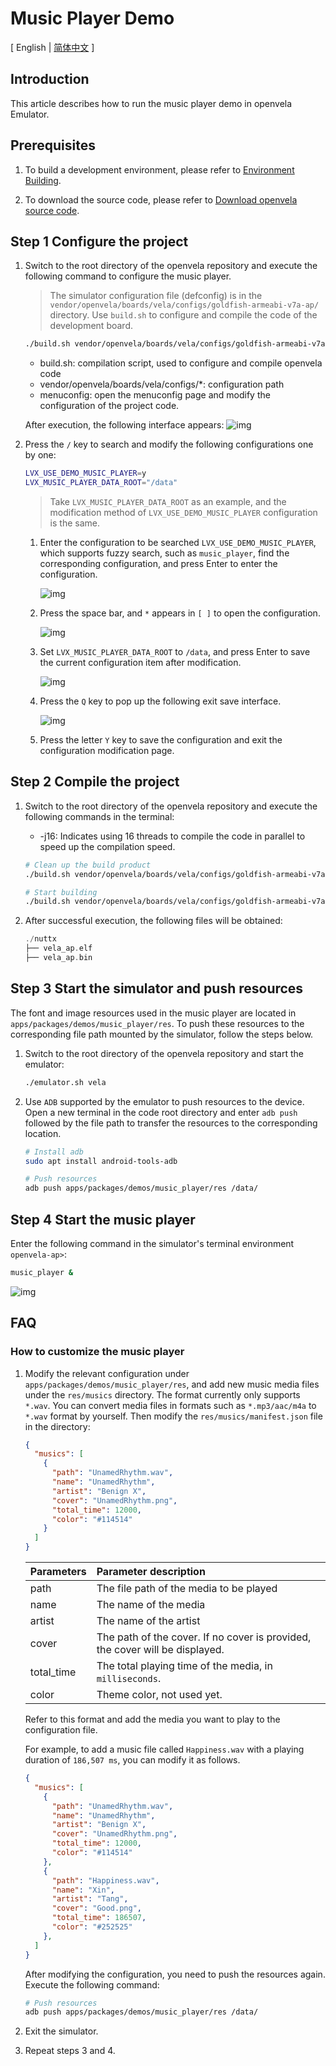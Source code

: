# Music Player Demo

\[ English | [简体中文](Music_Player_Example_zh-cn.md) \]

## Introduction

This article describes how to run the music player demo in openvela Emulator.

## Prerequisites

1. To build a development environment, please refer to [Environment Building](../Getting_Started/Set_up_the_development_environment.md).

2. To download the source code, please refer to [Download openvela source code](../Getting_Started/Download_Vela_sources.md).

## Step 1 Configure the project

1. Switch to the root directory of the openvela repository and execute the following command to configure the music player.
    > The simulator configuration file (defconfig) is in the `vendor/openvela/boards/vela/configs/goldfish-armeabi-v7a-ap/` directory. Use `build.sh` to configure and compile the code of the development board.

    ```Bash
    ./build.sh vendor/openvela/boards/vela/configs/goldfish-armeabi-v7a-ap menuconfig
    ```

    - build.sh: compilation script, used to configure and compile openvela code
    - vendor/openvela/boards/vela/configs/*: configuration path
    - menuconfig: open the menuconfig page and modify the configuration of the project code.

    After execution, the following interface appears:
    ![img](images/020.png)

2. Press the `/` key to search and modify the following configurations one by one:

    ```Bash
    LVX_USE_DEMO_MUSIC_PLAYER=y
    LVX_MUSIC_PLAYER_DATA_ROOT="/data"
    ```

    > Take `LVX_MUSIC_PLAYER_DATA_ROOT` as an example, and the modification method of `LVX_USE_DEMO_MUSIC_PLAYER` configuration is the same.

    1. Enter the configuration to be searched `LVX_USE_DEMO_MUSIC_PLAYER`, which supports fuzzy search, such as `music_player`, find the corresponding configuration, and press Enter to enter the configuration.

        ![img](images/021.png)

    2. Press the space bar, and `*` appears in `[ ]` to open the configuration.

        ![img](images/022.png)

    3. Set `LVX_MUSIC_PLAYER_DATA_ROOT` to `/data`, and press Enter to save the current configuration item after modification.

        ![img](images/023.png)

    4. Press the `Q` key to pop up the following exit save interface. 

        ![img](images/024.png)

    5. Press the letter `Y` key to save the configuration and exit the configuration modification page.

## Step 2 Compile the project

1. Switch to the root directory of the openvela repository and execute the following commands in the terminal:

    - -j16: Indicates using 16 threads to compile the code in parallel to speed up the compilation speed.

    ```Bash
    # Clean up the build product
    ./build.sh vendor/openvela/boards/vela/configs/goldfish-armeabi-v7a-ap distclean -j16

    # Start building
    ./build.sh vendor/openvela/boards/vela/configs/goldfish-armeabi-v7a-ap -j16
    ```

2. After successful execution, the following files will be obtained:

    ```C++
    ./nuttx
    ├── vela_ap.elf
    ├── vela_ap.bin
    ```

## Step 3 Start the simulator and push resources
The font and image resources used in the music player are located in `apps/packages/demos/music_player/res`. To push these resources to the corresponding file path mounted by the simulator, follow the steps below.

1. Switch to the root directory of the openvela repository and start the emulator:

    ```Bash
    ./emulator.sh vela
    ```

2. Use `ADB` supported by the emulator to push resources to the device. Open a new terminal in the code root directory and enter `adb push` followed by the file path to transfer the resources to the corresponding location.

    ```Bash
    # Install adb
    sudo apt install android-tools-adb

    # Push resources
    adb push apps/packages/demos/music_player/res /data/
    ```

## Step 4 Start the music player

Enter the following command in the simulator's terminal environment `openvela-ap>`:

```Bash
music_player &
```
![img](images/025.png)

## FAQ

### How to customize the music player

1. Modify the relevant configuration under `apps/packages/demos/music_player/res`, and add new music media files under the `res/musics` directory. The format currently only supports `*.wav`. You can convert media files in formats such as `*.mp3/aac/m4a` to `*.wav` format by yourself. Then modify the `res/musics/manifest.json` file in the directory:

    ```JSON
    {
      "musics": [
        {
          "path": "UnamedRhythm.wav",
          "name": "UnamedRhythm",
          "artist": "Benign X",
          "cover": "UnamedRhythm.png",
          "total_time": 12000,
          "color": "#114514"
        }
      ]
    }
    ```

    | Parameters | Parameter description |
    | :--------- | :--------------------------------------- |
    | path | The file path of the media to be played |
    | name | The name of the media |
    | artist | The name of the artist |
    | cover | The path of the cover. If no cover is provided, the cover will be displayed. |
    | total_time | The total playing time of the media, in `milliseconds`. |
    | color | Theme color, not used yet. |

    Refer to this format and add the media you want to play to the configuration file.

    For example, to add a music file called `Happiness.wav` with a playing duration of `186,507 ms`, you can modify it as follows.

      ```JSON
      {
        "musics": [
          {
            "path": "UnamedRhythm.wav",
            "name": "UnamedRhythm",
            "artist": "Benign X",
            "cover": "UnamedRhythm.png",
            "total_time": 12000,
            "color": "#114514"
          },
          {
            "path": "Happiness.wav",
            "name": "Xin",
            "artist": "Tang",
            "cover": "Good.png",
            "total_time": 186507,
            "color": "#252525"
          },
        ]
      }
      ```

    After modifying the configuration, you need to push the resources again. Execute the following command:

    ```Bash
    # Push resources
    adb push apps/packages/demos/music_player/res /data/
    ```

2. Exit the simulator.

3. Repeat steps 3 and 4.